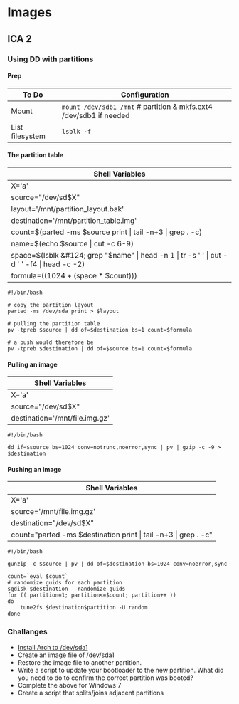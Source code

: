 # Images #
## ICA 2 ##
### Using DD with partitions ###

#### Prep ####
| To Do | Configuration |
| -- | -- |
| Mount | `mount /dev/sdb1 /mnt` # partition & mkfs.ext4 /dev/sdb1 if needed |
| List filesystem | `lsblk -f` |

#### The partition table ####
| Shell Variables |
| -- |
| X='a' |
| source="/dev/sd$X" |
| layout='/mnt/partition_layout.bak' |
| destination='/mnt/partition_table.img' |
| count=$(parted -ms $source print &#124; tail -n+3 &#124; grep . -c) |
| name=$(echo $source &#124; cut -c 6-9) |
| space=$(lsblk &#124; grep "$name" &#124; head -n 1 &#124; tr -s ' ' &#124; cut -d ' ' -f4 &#124; head -c -2) |
| formula=$((1024 + ($space * $count))) |

```
#!/bin/bash

# copy the partition layout
parted -ms /dev/sda print > $layout

# pulling the partition table
pv -tpreb $source | dd of=$destination bs=1 count=$formula

# a push would therefore be
pv -tpreb $destination | dd of=$source bs=1 count=$formula
```

#### Pulling an image ####
| Shell Variables |
| -- |
| X='a' |
| source="/dev/sd$X" |
| destination='/mnt/file.img.gz' |

```
#!/bin/bash

dd if=$source bs=1024 conv=notrunc,noerror,sync | pv | gzip -c -9 > $destination
```

#### Pushing an image ####

| Shell Variables |
| -- |
| X='a' |
| source='/mnt/file.img.gz' |
| destination="/dev/sd$X" |
| count="parted -ms $destination print &#124; tail -n+3 &#124; grep . -c" |

```
#!/bin/bash

gunzip -c $source | pv | dd of=$destination bs=1024 conv=noerror,sync

count=`eval $count`
# randomize guids for each partition
sgdisk $destination --randomize-guids
for (( partition=1; partition<=$count; partition++ ))
do
    tune2fs $destination$partition -U random
done
```

### Challanges ###
* [ Install Arch to /dev/sda1 ](https://wiki.archlinux.org/index.php/Beginners%27_guide)
* Create an image file of /dev/sda1
* Restore the image file to another partition.
* Write a script to update your bootloader to the new partition. What did you need to do to confirm the correct partition was booted?
* Complete the above for Windows 7
* Create a script that splits/joins adjacent partitions 
